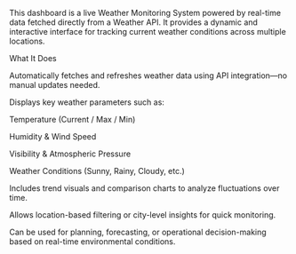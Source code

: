 This dashboard is a live Weather Monitoring System powered by real-time data fetched directly from a Weather API. It provides a dynamic and interactive interface for tracking current weather conditions across multiple locations.

What It Does

Automatically fetches and refreshes weather data using API integration—no manual updates needed.

Displays key weather parameters such as:

Temperature (Current / Max / Min)

Humidity & Wind Speed

Visibility & Atmospheric Pressure

Weather Conditions (Sunny, Rainy, Cloudy, etc.)

Includes trend visuals and comparison charts to analyze fluctuations over time.

Allows location-based filtering or city-level insights for quick monitoring.

Can be used for planning, forecasting, or operational decision-making based on real-time environmental conditions.
